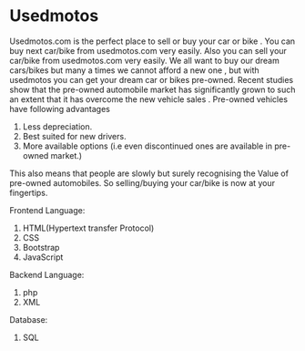
# Usedmotos

Usedmotos.com is the perfect place to sell or buy your car or bike . You can buy next car/bike from usedmotos.com very easily. Also you can sell your car/bike from usedmotos.com very easily. We all want to buy our dream cars/bikes but many a times we cannot afford a new one , but with usedmotos you can get your dream car or bikes pre-owned. Recent studies show that the pre-owned automobile market has significantly grown to such an extent that it has overcome the new vehicle sales .  Pre-owned vehicles have following advantages

1. 	Less depreciation.
2.	Best suited for new drivers.
3.	More available options (i.e even discontinued ones are available in pre-owned market.)

This also means that people are slowly but surely recognising the Value of pre-owned automobiles. So selling/buying your car/bike is now at your fingertips.

Frontend Language:
1. HTML(Hypertext transfer Protocol)
2. CSS
3. Bootstrap
4. JavaScript

Backend Language:
1. php
2. XML

Database:
1. SQL


